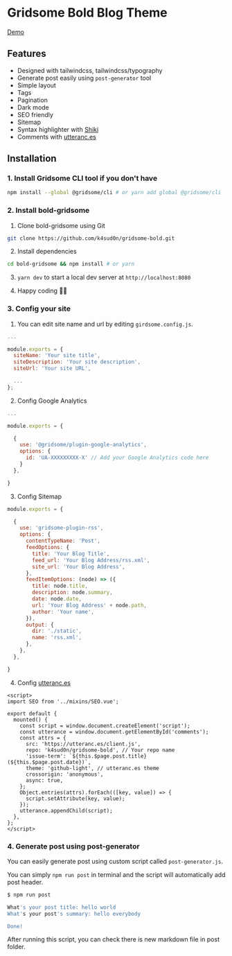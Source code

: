 # Gridsome Bold Blog Theme

[Demo](https://k4sud0n.github.io/gridsome-bold/)

## Features

- Designed with tailwindcss, tailwindcss/typography
- Generate post easily using `post-generator` tool
- Simple layout
- Tags
- Pagination
- Dark mode
- SEO friendly
- Sitemap
- Syntax highlighter with [Shiki](https://shiki.matsu.io)
- Comments with [utteranc.es](https://utteranc.es)

## Installation

### 1. Install Gridsome CLI tool if you don't have

```bash
npm install --global @gridsome/cli # or yarn add global @gridsome/cli
```

### 2. Install bold-gridsome

1. Clone bold-gridsome using Git

```bash
git clone https://github.com/k4sud0n/gridsome-bold.git
```

2. Install dependencies

```bash
cd bold-gridsome && npm install # or yarn
```

3. `yarn dev` to start a local dev server at `http://localhost:8080`

4. Happy coding 🎉🙌

### 3. Config your site

1. You can edit site name and url by editing `girdsome.config.js`.

```js
...

module.exports = {
  siteName: 'Your site title',
  siteDescription: 'Your site description',
  siteUrl: 'Your site URL',

  ...
};
```

2. Config Google Analytics

```js
...

module.exports = {

  {
    use: '@gridsome/plugin-google-analytics',
    options: {
      id: 'UA-XXXXXXXXX-X' // Add your Google Analytics code here
    }
  },

}
```

3. Config Sitemap

```js
module.exports = {

  {
    use: 'gridsome-plugin-rss',
    options: {
      contentTypeName: 'Post',
      feedOptions: {
        title: 'Your Blog Title',
        feed_url: 'Your Blog Address/rss.xml',
        site_url: 'Your Blog Address',
      },
      feedItemOptions: (node) => ({
        title: node.title,
        description: node.summary,
        date: node.date,
        url: 'Your Blog Address' + node.path,
        author: 'Your name',
      }),
      output: {
        dir: './static',
        name: 'rss.xml',
      },
    },
  },

}
```

4. Config [utteranc.es](https://utteranc.es)

```vue
<script>
import SEO from '../mixins/SEO.vue';

export default {
  mounted() {
    const script = window.document.createElement('script');
    const utterance = window.document.getElementById('comments');
    const attrs = {
      src: 'https://utteranc.es/client.js',
      repo: 'k4sud0n/gridsome-bold', // Your repo name
      'issue-term': `${this.$page.post.title} (${this.$page.post.date})`,
      theme: 'github-light', // utteranc.es theme
      crossorigin: 'anonymous',
      async: true,
    };
    Object.entries(attrs).forEach(([key, value]) => {
      script.setAttribute(key, value);
    });
    utterance.appendChild(script);
  },
};
</script>
```

### 4. Generate post using post-generator

You can easily generate post using custom script called `post-generator.js`.

You can simply `npm run post` in terminal and the script will automatically add post header.

```bash
$ npm run post

What's your post title: hello world
What's your post's summary: hello everybody

Done!
```

After running this script, you can check there is new markdown file in post folder.
